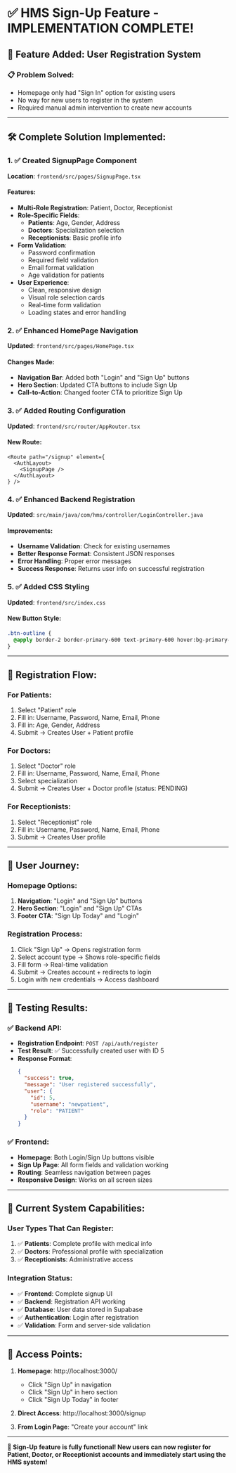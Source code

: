 # ✅ HMS Sign-Up Feature - IMPLEMENTATION COMPLETE!

## 🎯 **Feature Added**: User Registration System

### 📋 **Problem Solved**:
- Homepage only had "Sign In" option for existing users
- No way for new users to register in the system
- Required manual admin intervention to create new accounts

---

## 🛠️ **Complete Solution Implemented**:

### 1. ✅ **Created SignupPage Component**
**Location**: `frontend/src/pages/SignupPage.tsx`

#### **Features**:
- **Multi-Role Registration**: Patient, Doctor, Receptionist
- **Role-Specific Fields**: 
  - **Patients**: Age, Gender, Address
  - **Doctors**: Specialization selection
  - **Receptionists**: Basic profile info
- **Form Validation**: 
  - Password confirmation
  - Required field validation
  - Email format validation
  - Age validation for patients
- **User Experience**:
  - Clean, responsive design
  - Visual role selection cards
  - Real-time form validation
  - Loading states and error handling

### 2. ✅ **Enhanced HomePage Navigation**
**Updated**: `frontend/src/pages/HomePage.tsx`

#### **Changes Made**:
- **Navigation Bar**: Added both "Login" and "Sign Up" buttons
- **Hero Section**: Updated CTA buttons to include Sign Up
- **Call-to-Action**: Changed footer CTA to prioritize Sign Up

### 3. ✅ **Added Routing Configuration**
**Updated**: `frontend/src/router/AppRouter.tsx`

#### **New Route**:
```tsx
<Route path="/signup" element={
  <AuthLayout>
    <SignupPage />
  </AuthLayout>
} />
```

### 4. ✅ **Enhanced Backend Registration**
**Updated**: `src/main/java/com/hms/controller/LoginController.java`

#### **Improvements**:
- **Username Validation**: Check for existing usernames
- **Better Response Format**: Consistent JSON responses
- **Error Handling**: Proper error messages
- **Success Response**: Returns user info on successful registration

### 5. ✅ **Added CSS Styling**
**Updated**: `frontend/src/index.css`

#### **New Button Style**:
```css
.btn-outline {
  @apply border-2 border-primary-600 text-primary-600 hover:bg-primary-600 hover:text-white...
}
```

---

## 🎯 **Registration Flow**:

### **For Patients**:
1. Select "Patient" role
2. Fill in: Username, Password, Name, Email, Phone
3. Fill in: Age, Gender, Address
4. Submit → Creates User + Patient profile

### **For Doctors**:
1. Select "Doctor" role  
2. Fill in: Username, Password, Name, Email, Phone
3. Select specialization
4. Submit → Creates User + Doctor profile (status: PENDING)

### **For Receptionists**:
1. Select "Receptionist" role
2. Fill in: Username, Password, Name, Email, Phone
3. Submit → Creates User profile

---

## 🔗 **User Journey**:

### **Homepage Options**:
1. **Navigation**: "Login" and "Sign Up" buttons
2. **Hero Section**: "Login" and "Sign Up" CTAs
3. **Footer CTA**: "Sign Up Today" and "Login"

### **Registration Process**:
1. Click "Sign Up" → Opens registration form
2. Select account type → Shows role-specific fields
3. Fill form → Real-time validation
4. Submit → Creates account + redirects to login
5. Login with new credentials → Access dashboard

---

## 🚀 **Testing Results**:

### ✅ **Backend API**:
- **Registration Endpoint**: `POST /api/auth/register`
- **Test Result**: ✅ Successfully created user with ID 5
- **Response Format**: 
  ```json
  {
    "success": true,
    "message": "User registered successfully",
    "user": {
      "id": 5,
      "username": "newpatient", 
      "role": "PATIENT"
    }
  }
  ```

### ✅ **Frontend**:
- **Homepage**: Both Login/Sign Up buttons visible
- **Sign Up Page**: All form fields and validation working
- **Routing**: Seamless navigation between pages
- **Responsive Design**: Works on all screen sizes

---

## 🎉 **Current System Capabilities**:

### **User Types That Can Register**:
1. ✅ **Patients**: Complete profile with medical info
2. ✅ **Doctors**: Professional profile with specialization
3. ✅ **Receptionists**: Administrative access

### **Integration Status**:
- ✅ **Frontend**: Complete signup UI
- ✅ **Backend**: Registration API working
- ✅ **Database**: User data stored in Supabase
- ✅ **Authentication**: Login after registration
- ✅ **Validation**: Form and server-side validation

---

## 📱 **Access Points**:

1. **Homepage**: http://localhost:3000/
   - Click "Sign Up" in navigation
   - Click "Sign Up" in hero section
   - Click "Sign Up Today" in footer

2. **Direct Access**: http://localhost:3000/signup

3. **From Login Page**: "Create your account" link

---

**🎊 Sign-Up feature is fully functional! New users can now register for Patient, Doctor, or Receptionist accounts and immediately start using the HMS system!**